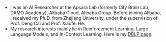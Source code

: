 * I was an AI Researcher at the Apsara Lab (formerly City Brain Lab, DAMO Academy), Alibaba Cloud, Alibaba Group. Before joining Alibaba, I received my Ph.D. from Zhejiang University, under the supervision of Prof. Deng Cai and Prof. Xiaofei He.
* My research interests mainly lie in Reinforcement Learning, Large Language Models, and In-Context Learning. Here is my [DBLP page](https://dblp.org/pid/246/3155). 